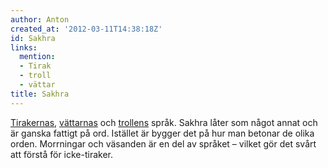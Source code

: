 ```yaml
---
author: Anton
created_at: '2012-03-11T14:38:18Z'
id: Sakhra
links:
  mention:
  - Tirak
  - troll
  - vättar
title: Sakhra
---
```


[Tirakernas], [vättarnas] och [trollens] språk. Sakhra låter som något annat och är ganska fattigt
på ord. Istället är bygger det på hur man betonar de olika orden. Morrningar och väsanden är en del
av språket – vilket gör det svårt att förstå för icke-tiraker.

  [Tirakernas]: Tirak
  [vättarnas]: vättar
  [trollens]: troll
